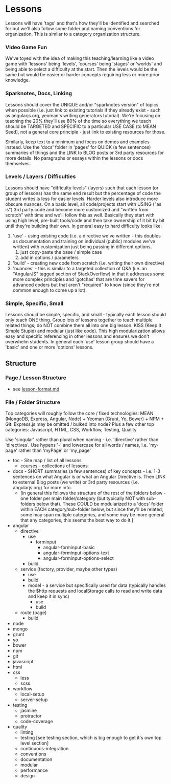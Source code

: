 # Lessons

Lessons will have 'tags' and that's how they'll be identified and searched for but we'll also follow some folder and naming conventions for organization. This is similar to a category organization structure.


### Video Game Fun
We've toyed with the idea of making this teaching/learning like a video game with 'lessons' being 'levels', 'courses' being 'stages' or 'worlds' and being able to select a difficulty at the start. Then the levels would be the same but would be easier or harder concepts requiring less or more prior knowledge.


### Sparknotes, Docs, Linking
Lessons should cover the UNIQUE and/or "sparknotes version" of topics when possible (i.e. just link to existing tutorials if they already exist - such as angularjs.org, yeoman's writing generators tutorial). We're focusing on teaching the 20% they'll use 80% of the time so everything we teach should be TARGETED and SPECIFIC to a particular USE CASE (to MEAN Seed), not a general core principle - just link to existing resources for those.

Similarly, keep text to a minimum and focus on demos and examples instead. Use the 'docs' folder in 'pages' for QUICK (a few sentences) summaries of things and the LINK to BLOG posts or 3rd party resources for more details. No paragraphs or essays within the lessons or docs themselves.


### Levels / Layers / Difficulties
Lessons should have "difficulty levels" (layers) such that each lesson (or group of lessons) has the same end result but the percentage of code the student writes is less for easier levels. Harder levels also introduce more obscure nuances. On a basic level, all code/projects start with USING ("as is") 3rd party code and become more customized and "written from scratch" with time and we'll follow this as well. Basically they start with using high level, pre-built tools/code and then take ownership of it bit by bit until they're building their own. In general easy to hard difficulty looks like:

1. 'use' - using existing code (i.e. a directive we've written - this doubles as documentation and training on individual (public) modules we've written) with customization just being passing in different options.
	1. just copy-paste the base / simple case
	2. add in options / parameters
2. 'build' - creating new code from scratch (i.e. writing their own directive)
3. 'nuances' - this is similar to a targeted collection of Q&A (i.e. an "AngularJS" tagged section of StackOverflow) in that it addresses some more complex principles and 'gotchas' that are time savers for advanced coders but that aren't "required" to know (since they're not common enough to come up a lot).


### Simple, Specific, Small
Lessons should be simple, specific, and small - typically each lesson should only teach ONE thing. Group lots of lessons together to teach multiple related things; do NOT combine them all into one big lesson. KISS (Keep It Simple Stupid) and modular (just like code). This high modularization allows easy and specific referencing in other lessons and ensures we don't overwhelm students.
In general each 'use' lesson group should have a 'basic' and one or more 'options' lessons.


## Structure

### Page / Lesson Structure

- see [lesson-format.md](lesson-format.md)


### File / Folder Structure
Top categories will roughly follow the core / fixed technologies: MEAN (MongoDB, Express, Angular, Node) + Yeoman (Grunt, Yo, Bower) + NPM + Git. Express.js may be omitted / bulked into node?
Plus a few other top categories: Javascript, HTML, CSS, Workflow, Testing, Quality

Use 'singular' rather than plural when naming - i.e. 'directive' rather than 'directives'.
Use hypens '-' and lowercase for all words / names, i.e. 'my-page' rather than 'myPage' or 'my_page'


- toc - Site map / list of all lessons
	- courses - collections of lessons
- docs - SHORT summaries (a few sentences) of key concepts - i.e. 1-3 sentences on what Angular is or what an Angular Directive is. Then LINK to external Blog posts (we write) or 3rd party resources (i.e. angularjs.org) for more info.
	- [in general this follows the structure of the rest of the folders below - one folder per main folder/category (but typically NOT with sub-folders below that). These COULD be modularized to a 'docs' folder within EACH category/sub-folder below, but since they'll be related, some may span multiple categories, and some may be more general that any categories, this seems the best way to do it.]
- angular
	- directive
		- use
			- forminput
				- angular-forminput-basic
				- angular-forminput-options-text
				- angular-forminput-options-select
		- build
	- service (factory, provider, maybe other types)
		- use
		- build
		- model - a service but specifically used for data (typically handles the $http requests and localStorage calls to read and write data and keep it in sync)
			- use
			- build
	- route (page)
		- build
- node
- mongo
- grunt
- yo
- bower
- npm
- git
- javascript
- html
- css
	- less
	- scss
- workflow
	- local-setup
	- server-setup
- testing
	- jasmine
	- protractor
	- code-coverage
- quality
	- linting
	- testing [see testing section, which is big enough to get it's own top level section]
	- continuous-integration
	- conventions
	- documentation
	- modular
	- performance
	- design

